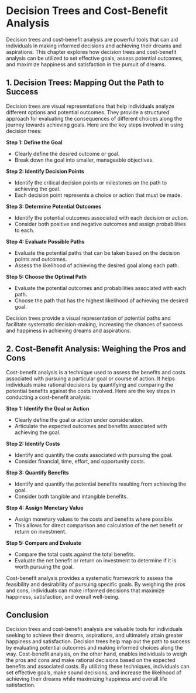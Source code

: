 Decision Trees and Cost-Benefit Analysis
=================================================

Decision trees and cost-benefit analysis are powerful tools that can aid individuals in making informed decisions and achieving their dreams and aspirations. This chapter explores how decision trees and cost-benefit analysis can be utilized to set effective goals, assess potential outcomes, and maximize happiness and satisfaction in the pursuit of dreams.

**1. Decision Trees: Mapping Out the Path to Success**
------------------------------------------------------

Decision trees are visual representations that help individuals analyze different options and potential outcomes. They provide a structured approach for evaluating the consequences of different choices along the journey towards achieving goals. Here are the key steps involved in using decision trees:

**Step 1: Define the Goal**

* Clearly define the desired outcome or goal.
* Break down the goal into smaller, manageable objectives.

**Step 2: Identify Decision Points**

* Identify the critical decision points or milestones on the path to achieving the goal.
* Each decision point represents a choice or action that must be made.

**Step 3: Determine Potential Outcomes**

* Identify the potential outcomes associated with each decision or action.
* Consider both positive and negative outcomes and assign probabilities to each.

**Step 4: Evaluate Possible Paths**

* Evaluate the potential paths that can be taken based on the decision points and outcomes.
* Assess the likelihood of achieving the desired goal along each path.

**Step 5: Choose the Optimal Path**

* Evaluate the potential outcomes and probabilities associated with each path.
* Choose the path that has the highest likelihood of achieving the desired goal.

Decision trees provide a visual representation of potential paths and facilitate systematic decision-making, increasing the chances of success and happiness in achieving dreams and aspirations.

**2. Cost-Benefit Analysis: Weighing the Pros and Cons**
--------------------------------------------------------

Cost-benefit analysis is a technique used to assess the benefits and costs associated with pursuing a particular goal or course of action. It helps individuals make rational decisions by quantifying and comparing the potential benefits against the costs involved. Here are the key steps in conducting a cost-benefit analysis:

**Step 1: Identify the Goal or Action**

* Clearly define the goal or action under consideration.
* Articulate the expected outcomes and benefits associated with achieving the goal.

**Step 2: Identify Costs**

* Identify and quantify the costs associated with pursuing the goal.
* Consider financial, time, effort, and opportunity costs.

**Step 3: Quantify Benefits**

* Identify and quantify the potential benefits resulting from achieving the goal.
* Consider both tangible and intangible benefits.

**Step 4: Assign Monetary Value**

* Assign monetary values to the costs and benefits where possible.
* This allows for direct comparison and calculation of the net benefit or return on investment.

**Step 5: Compare and Evaluate**

* Compare the total costs against the total benefits.
* Evaluate the net benefit or return on investment to determine if it is worth pursuing the goal.

Cost-benefit analysis provides a systematic framework to assess the feasibility and desirability of pursuing specific goals. By weighing the pros and cons, individuals can make informed decisions that maximize happiness, satisfaction, and overall well-being.

**Conclusion**
--------------

Decision trees and cost-benefit analysis are valuable tools for individuals seeking to achieve their dreams, aspirations, and ultimately attain greater happiness and satisfaction. Decision trees help map out the path to success by evaluating potential outcomes and making informed choices along the way. Cost-benefit analysis, on the other hand, enables individuals to weigh the pros and cons and make rational decisions based on the expected benefits and associated costs. By utilizing these techniques, individuals can set effective goals, make sound decisions, and increase the likelihood of achieving their dreams while maximizing happiness and overall life satisfaction.
